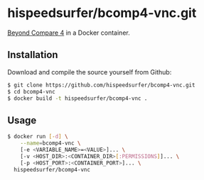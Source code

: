 # hispeedsurfer/bcomp4-vnc.git

[Beyond Compare 4](http://www.scootersoftware.com/) in a Docker container.


## Installation

Download and compile the source yourself from Github:

```bash
$ git clone https://github.com/hispeedsurfer/bcomp4-vnc.git
$ cd bcomp4-vnc
$ docker build -t hispeedsurfer/bcomp4-vnc .
```

## Usage

```bash
$ docker run [-d] \
    --name=bcomp4-vnc \
    [-e <VARIABLE_NAME>=<VALUE>]... \
    [-v <HOST_DIR>:<CONTAINER_DIR>[:PERMISSIONS]]... \
    [-p <HOST_PORT>:<CONTAINER_PORT>]... \
  hispeedsurfer/bcomp4-vnc
```
